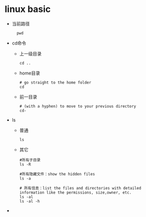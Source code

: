 # linux basic

* 当前路径

        pwd

* cd命令
        
  * 上一级目录   

        cd .. 

  * home目录

        # go straight to the home folder
        cd 

  * 前一目录

        # (with a hyphen) to move to your previous directory
        cd- 

* ls
  * 普通

        ls
  * 其它

        #所有子目录
        ls -R 

        #所有隐藏文件：show the hidden files
        ls -a

        # 所有信息：list the files and directories with detailed information like the permissions, size,owner, etc.
        ls -al
        ls -al -h
    
* 